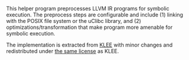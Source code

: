 This helper program preprocesses LLVM IR programs for symbolic execution.
The preprocess steps are configurable and include (1) linking with the POSIX
file system or the uClibc library, and (2) optimizations/transformation that
make program more amenable for symbolic execution.

The implementation is extracted from [KLEE](http://klee.github.io/) with minor
changes and redistributed under [the same license](LICENSE.TXT) as KLEE.

